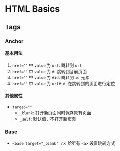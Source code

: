 # HTML Basics #

## Tags ##

### Anchor <a href=""></a> ###

#### 基本用法 ####

1. `href=""` 中 `value` 为 `url`: 跳转到 `url`
2. `href=""` 中 `value` 为 `#`: 跳转到当前页面
3. `href=""` 中 `value` 为 `#id`: 跳转到 `id` 元素
4. `href=""` 中 `value` 为 `url#id`: 在跳转到的页面进行定位

#### 其他属性 ####

- `target=""`
    - `_blank`: 打开新页面同时保存原有页面
    - `_self`: 默认值，不打开新页面

### Base <base /> ###

- `<base target="_blank" />`: 给所有 `<a>` 设置跳转方式

















